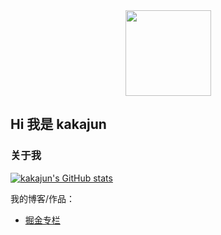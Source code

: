 
<div align="center"> <img height="137px" src="https://github-readme-stats.vercel.app/api?username=sun0225SUN&hide_title=true&hide_border=true&show_icons=trueline_height=21&text_color=000&icon_color=000&bg_color=0,ea6161,ffc64d,fffc4d,52fa5a&theme=graywhite" /> </div>

## Hi 我是 kakajun

### 关于我

[![kakajun's GitHub stats](https://github-readme-stats.vercel.app/api?username=kakajun&show_icons=true)](https://github.com/anuraghazra/github-readme-stats)

我的博客/作品：

- [掘金专栏](https://juejin.cn/user/1618120936275127)
